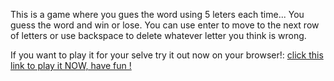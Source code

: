This is a game where you gues the word using 5 leters each time...
You guess the word and win or lose.
You can use enter to move to the next row of letters or use backspace to delete whatever letter you think is wrong.

 If you want to play it for your selve try it out now on your browser!:  <a href="http://htmlpreview.github.io/?https://github.com/Duduoop/Wordle/blob/main/index.html">click this link to play it NOW, have fun !</a>
